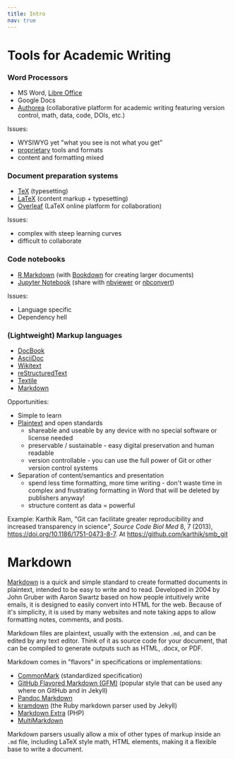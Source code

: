 ```yaml
---
title: Intro
nav: true
--- 
```


# Tools for Academic Writing

### Word Processors

- MS Word, [Libre Office](https://www.libreoffice.org/)
- Google Docs
- [Authorea](https://www.authorea.com/) (collaborative platform for academic writing featuring version control, math, data, code, DOIs, etc.)

Issues: 

- WYSIWYG yet "what you see is not what you get"
- [proprietary](https://www.gnu.org/proprietary/proprietary.en.html) tools and formats 
- content and formatting mixed

### Document preparation systems

- [TeX](http://tug.org/) (typesetting)
- [LaTeX](https://www.latex-project.org/) (content markup + typesetting)
- [Overleaf](https://www.overleaf.com/) (LaTeX online platform for collaboration)

Issues:

- complex with steep learning curves
- difficult to collaborate

### Code notebooks

- [R Markdown](https://rmarkdown.rstudio.com/) (with [Bookdown](https://bookdown.org/) for creating larger documents)
- [Jupyter Notebook](https://jupyter.org/) (share with [nbviewer](https://nbviewer.jupyter.org/) or [nbconvert](https://nbconvert.readthedocs.io/en/latest/))

Issues: 

- Language specific
- Dependency hell

### (Lightweight) Markup languages

- [DocBook](https://en.wikipedia.org/wiki/DocBook)
- [AsciiDoc](http://asciidoc.org/)
- [Wikitext](https://en.wikipedia.org/wiki/Help:Wikitext)
- [reStructuredText](http://docutils.sourceforge.net/docs/ref/rst/introduction.html)
- [Textile](https://textile-lang.com/)
- [Markdown](https://daringfireball.net/projects/markdown/) 

Opportunities:

- Simple to learn
- [Plaintext](https://en.wikipedia.org/wiki/Plain_text) and open standards
    - shareable and useable by any device with no special software or license needed
    - preservable / sustainable - easy digital preservation and human readable
    - version controllable - you can use the full power of Git or other version control systems
- Separation of content/semantics and presentation
    - spend less time formatting, more time writing - don't waste time in complex and frustrating formatting in Word that will be deleted by publishers anyway!
    - structure content as data = powerful

Example: 
Karthik Ram, "Git can facilitate greater reproducibility and increased transparency in science", *Source Code Biol Med* 8, 7 (2013), https://doi.org/10.1186/1751-0473-8-7. 
At <https://github.com/karthik/smb_git>

# Markdown

[Markdown](https://daringfireball.net/projects/markdown/) is a quick and simple standard to create formatted documents in plaintext, intended to be easy to write and to read.
Developed in 2004 by John Gruber with Aaron Swartz based on how people intuitively write emails, it is designed to easily convert into HTML for the web.
Because of it's simplicity, it is used by many websites and note taking apps to allow formatting notes, comments, and posts. 

Markdown files are plaintext, usually with the extension `.md`, and can be edited by any text editor.
Think of it as source code for your document, that can be compiled to generate outputs such as HTML, .docx, or PDF.

Markdown comes in "flavors" in specifications or implementations: 

- [CommonMark](https://commonmark.org/) (standardized specification)
- [GitHub Flavored Markdown (GFM)](https://github.github.com/gfm/) (popular style that can be used any where on GitHub and in Jekyll)
- [Pandoc Markdown](https://pandoc.org/MANUAL.html#pandocs-markdown)
- [kramdown](https://kramdown.gettalong.org/syntax.html) (the Ruby markdown parser used by Jekyll)
- [Markdown Extra](https://michelf.ca/projects/php-markdown/extra/) (PHP)
- [MultiMarkdown](https://fletcherpenney.net/multimarkdown/)

Markdown parsers usually allow a mix of other types of markup inside an `.md` file, including LaTeX style math, HTML elements, making it a flexible base to write a document. 
